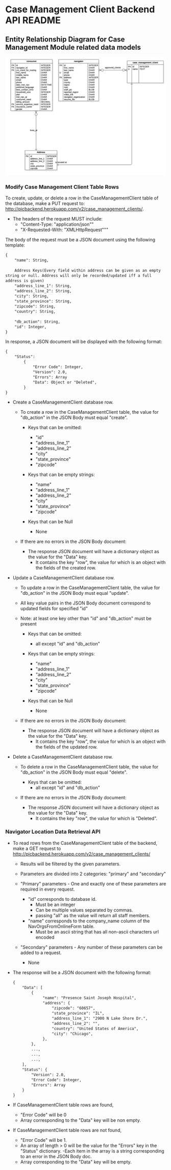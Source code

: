 # Case Management Client Backend API README


## Entity Relationship Diagram for Case Management Module related data models

![Case Management Client Entity Relationship Diagram](case_management_client_erd.jpg)


### Modify Case Management Client Table Rows
To create, update, or delete a row in the CaseManagementClient table of the database, make a PUT request to: http://picbackend.herokuapp.com/v2/case_management_clients/.

- The headers of the request MUST include: 
    - "Content-Type: "application/json""
    - "X-Requested-With: "XMLHttpRequest"""
    
The body of the request must be a JSON document using the following template:

```
{
    "name": String,
    
    Address Keys(Every field within address can be given as an empty string or null. Address will only be recorded/updated iff a full address is given)
    "address_line_1": String,
    "address_line_2": String,
    "city": String,
    "state_province": String,
    "zipcode": String,
    "country": String,
    
    "db_action": String,
    "id": Integer,
}
```

In response, a JSON document will be displayed with the following format:
```
{
    "Status":
        {
            "Error Code": Integer,
            "Version": 2.0,
            "Errors": Array
            "Data": Object or "Deleted",
        }
}
```

- Create a CaseManagementClient database row.
    - To create a row in the CaseManagementClient table, the value for "db_action" in the JSON Body must equal "create".
    
        - Keys that can be omitted:
            - "id"
            - "address_line_1"
            - "address_line_2"
            - "city"
            - "state_province"
            - "zipcode"
            
        - Keys that can be empty strings:
            - "name"
            - "address_line_1"
            - "address_line_2"
            - "city"
            - "state_province"
            - "zipcode"
        
        - Keys that can be Null
            - None

    - If there are no errors in the JSON Body document:        
        - The response JSON document will have a dictionary object as the value for the "Data" key.
            - It contains the key "row", the value for which is an object with the fields of the created row.
    
- Update a CaseManagementClient database row.
    - To update a row in the CaseManagementClient table, the value for "db_action" in the JSON Body must equal "update".
    - All key value pairs in the JSON Body document correspond to updated fields for specified "id"
    - Note: at least one key other than "id" and "db_action" must be present
    
        - Keys that can be omitted:
            - all except "id" and "db_action"
        
        - Keys that can be empty strings:
            - "name"
            - "address_line_1"
            - "address_line_2"
            - "city"
            - "state_province"
            - "zipcode"
        
        - Keys that can be Null
            - None
        
    - If there are no errors in the JSON Body document:
        - The response JSON document will have a dictionary object as the value for the "Data" key.
            - It contains the key "row", the value for which is an object with the fields of the updated row.

- Delete a CaseManagementClient database row.
    - To delete a row in the CaseManagementClient table, the value for "db_action" in the JSON Body must equal "delete".
    
        - Keys that can be omitted:
            - all except "id" and "db_action"
        
    - If there are no errors in the JSON Body document:
        - The response JSON document will have a dictionary object as the value for the "Data" key.
            - It contains the key "row", the value for which is "Deleted".
    
    
### Navigator Location Data Retrieval API
- To read rows from the CaseManagementClient table of the backend, make a GET request to http://picbackend.herokuapp.com/v2/case_management_clients/
    - Results will be filtered by the given parameters.
    - Parameters are divided into 2 categories: "primary" and "secondary"
    
    - "Primary" parameters - One and exactly one of these parameters are required in every request.
        - "id" corresponds to database id.
            - Must be an integer
            - Can be multiple values separated by commas.
            - passing "all" as the value will return all staff members.
        - "name" corresponds to the company_name column of the NavOrgsFromOnlineForm table.
            - Must be an ascii string that has all non-ascii characters url encoded
            
    - "Secondary" parameters - Any number of these parameters can be added to a request.
        - None
        
- The response will be a JSON document with the following format:
    ```
    {
        "Data": [
            {
                 "name": "Presence Saint Joseph Hospital",
                 "address": {
                     "zipcode": "60657",
                     "state_province": "IL",
                     "address_line_1": "2900 N Lake Shore Dr.",
                     "address_line_2": "",
                     "country": "United States of America",
                     "city": "Chicago",
                 },
            },
            ...,
            ...,
            ...,
        ],
        "Status": {
            "Version": 2.0,
            "Error Code": Integer,
            "Errors": Array
        }
    }
    ```

- If CaseManagementClient table rows are found,
    - "Error Code" will be 0
    - Array corresponding to the "Data" key will be non empty.
- If CaseManagementClient table rows are not found,
    - "Error Code" will be 1.
    - An array of length > 0 will be the value for the "Errors" key in the "Status" dictionary.
        -Each item in the array is a string corresponding to an error in the JSON Body doc.
    - Array corresponding to the "Data" key will be empty.
